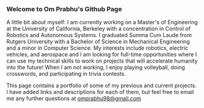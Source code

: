### Welcome to Om Prabhu's Github Page

A little bit about myself: 
I am currently working on a Master's of Engineering at the University of California, Berkeley with a concentration in Control of Robotics and Autonomous Systems. I graduated Summa Cum Laude from Rutgers University with a Bachelor of Science in Mechanical Engineering and a minor in Computer Science. My interests include robotics, electric vehicles, and aerospace and I am looking for full-time opportunities where I can use my technical skills to work on projects that will accelerate humanity into the future! When I am not working, I enjoy playing volleyball, doing crosswords, and participating in trivia contests.

This page contains a portfolio of some of my previous and current projects. I have added links and descriptions for each of them, but feel free to email me any further questions at omprabhu98@gmail.com

